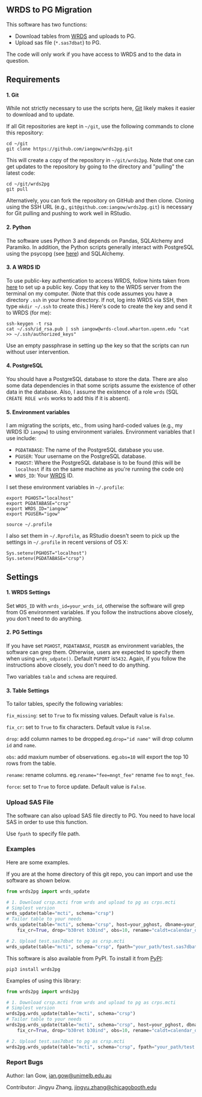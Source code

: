 ## WRDS to PG Migration
This software has two functions:
- Download tables from [WRDS](https://wrds-web.wharton.upenn.edu/wrds/) and uploads to PG. 
- Upload sas file (`*.sas7dbat`) to PG.

The code will only work if you have access to WRDS and to the data in question.
## Requirements
#### 1. Git
While not strictly necessary to use the scripts here, [Git](https://git-scm.com/downloads) likely makes it easier to download and to update.

If all Git repositories are kept in `~/git`, use the following commands to clone this repository:
```
cd ~/git
git clone https://github.com/iangow/wrds2pg.git
```
This will create a copy of the repository in `~/git/wrds2pg`. Note that one can get updates to the repository by going to the directory and "pulling" the latest code:
```
cd ~/git/wrds2pg
git pull
```
Alternatively, you can fork the repository on GitHub and then clone. Cloning using the SSH URL (e.g., `git@github.com:iangow/wrds2pg.git`) is necessary for Git pulling and pushing to work well in RStudio.

#### 2. Python
The software uses Python 3 and depends on Pandas, SQLAlchemy and Paramiko. In addition, the Python scripts generally interact with PostgreSQL using the psycopg (see [here](http://initd.org/psycopg/)) and SQLAlchemy.

#### 3. A WRDS ID
To use public-key authentication to access WRDS, follow hints taken from [here](https://debian-administration.org/article/152/Password-less_logins_with_OpenSSH) to set up a public key. Copy that key to the WRDS server from the terminal on my computer. (Note that this code assumes you have a directory `.ssh` in your home directory. If not, log into WRDS via SSH, then type `mkdir ~/.ssh` to create this.) Here's code to create the key and send it to WRDS (for me):
```
ssh-keygen -t rsa
cat ~/.ssh/id_rsa.pub | ssh iangow@wrds-cloud.wharton.upenn.edu "cat >> ~/.ssh/authorized_keys"
```
Use an empty passphrase in setting up the key so that the scripts can run without user intervention.

#### 4. PostgreSQL
You should have a PostgreSQL database to store the data. There are also some data dependencies in that some scripts assume the existence of other data in the database. Also, I assume the existence of a role `wrds` (SQL `CREATE ROLE wrds` works to add this if it is absent).

#### 5. Environment variables
I am migrating the scripts, etc., from using hard-coded values (e.g., my WRDS ID `iangow`) to using environment variales. 
Environment variables that I use include:

- `PGDATABASE`: The name of the PostgreSQL database you use.
- `PGUSER`: Your username on the PostgreSQL database.
- `PGHOST`: Where the PostgreSQL database is to be found (this will be `localhost` if its on the same machine as you're running the code on)
- `WRDS_ID`: Your [WRDS](https://wrds-web.wharton.upenn.edu/wrds/) ID.

I set these environment variables in `~/.profile`:

```
export PGHOST="localhost"
export PGDATABASE="crsp"
export WRDS_ID="iangow"
export PGUSER="igow"
```

```
source ~/.profile
```

I also set them in `~/.Rprofile`, as RStudio doesn't seem to pick up the settings in `~/.profile` in recent versions of OS X:

```
Sys.setenv(PGHOST="localhost")
Sys.setenv(PGDATABASE="crsp")
```

## Settings
#### 1. WRDS Settings
Set `WRDS_ID` with `wrds_id=your_wrds_id`, otherwise the software will grep from OS environment variables. If you follow the instructions above closely, you don't need to do anything.

#### 2. PG Settings
If you have set `PGHOST`, `PGDATABASE`, `PGUSER` as environment variables, the software can grep them. Otherwise, users are expected to specify them when using `wrds_udpate()`. Default `PGPORT` is`5432`. Again, if you follow the instructions above closely, you don't need to do anything.

Two variables `table` and `schema` are required.

#### 3. Table Settings
To tailor tables, specify the following variables:

`fix_missing`: set to `True` to fix missing values. Default value is `False`. 

`fix_cr`: set to `True` to fix characters. Default value is `False`.

`drop`: add column names to be dropped.eg.`drop="id name"` will drop column `id` and `name`.

`obs`: add maxium number of observations. eg.`obs=10` will export the top 10 rows from the table.

`rename`: rename columns. eg.`rename="fee=mngt_fee"` rename `fee` to `mngt_fee`.

`force`: set to `True` to force update. Default value is `False`.

### Upload SAS File
The software can also upload SAS file directly to PG. You need to have local SAS in order to use this function.

Use `fpath` to specify file path.

### Examples
Here are some examples.

If you are at the home directory of this git repo, you can import and use the software as shown below.

```py
from wrds2pg import wrds_update

# 1. Download crsp.mcti from wrds and upload to pg as crps.mcti
# Simplest version
wrds_update(table="mcti", schema="crsp")
# Tailor table to your needs
wrds_update(table="mcti", schema="crsp", host=your_pghost, dbname=your_pg_database, fix_missing=True, 
	fix_cr=True, drop="b30ret b30ind", obs=10, rename="caldt=calendar_date", force=True)

# 2. Upload test.sas7dbat to pg as crsp.mcti
wrds_update(table="mcti", schema="crsp", fpath="your_path/test.sas7dbat")
```

This software is also available from PyPI. To install it from [PyPI](https://pypi.org/project/wrds2pg/):
```
pip3 install wrds2pg
```
Examples of using this library:
```py
from wrds2pg import wrds2pg

# 1. Download crsp.mcti from wrds and upload to pg as crps.mcti
# Simplest version
wrds2pg.wrds_update(table="mcti", schema="crsp")
# Tailor table to your needs
wrds2pg.wrds_update(table="mcti", schema="crsp", host=your_pghost, dbname=your_pg_database, fix_missing=True, 
	fix_cr=True, drop="b30ret b30ind", obs=10, rename="caldt=calendar_date", force=True)

# 2. Upload test.sas7dbat to pg as crsp.mcti
wrds2pg.wrds_update(table="mcti", schema="crsp", fpath="your_path/test.sas7dbat")
```


### Report Bugs
Author: Ian Gow, <ian.gow@unimelb.edu.au>

Contributor: Jingyu Zhang, <jingyu.zhang@chicagobooth.edu>